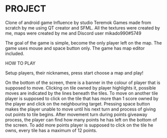 # PROJECT
Clone of android game Influence by studio Teremok Games made from scratch by me using QT creator and SFML.
All the textures were created by me, maps were created by me and Discord user mikado990#5749

The goal of the game is simple, become the only player left on the map.
The game uses mouse and space button only.
The game has map editor included.

HOW TO PLAY

Setup players, their nicknames, press start choose a map and play!

On the bottom of the screen, there is a banner in the colour of player that is supposed to move.
Clicking on tile owned by player highlights it, possible moves are indicated by the lines beneath the tiles.
To move on another tile player is supposed to click on the tile that has more than 1 score owned by the player and click on the neighbouring target.
Pressing space button makes the player unable to move until his next turn and process of giving out points to tile begins.
After movement turn during points giveaway process, the player can find how many points he has left on the bottom of the screen.
To add more points player is supposed to click on the tile he owns, every tile has a maximum of 12 points.
